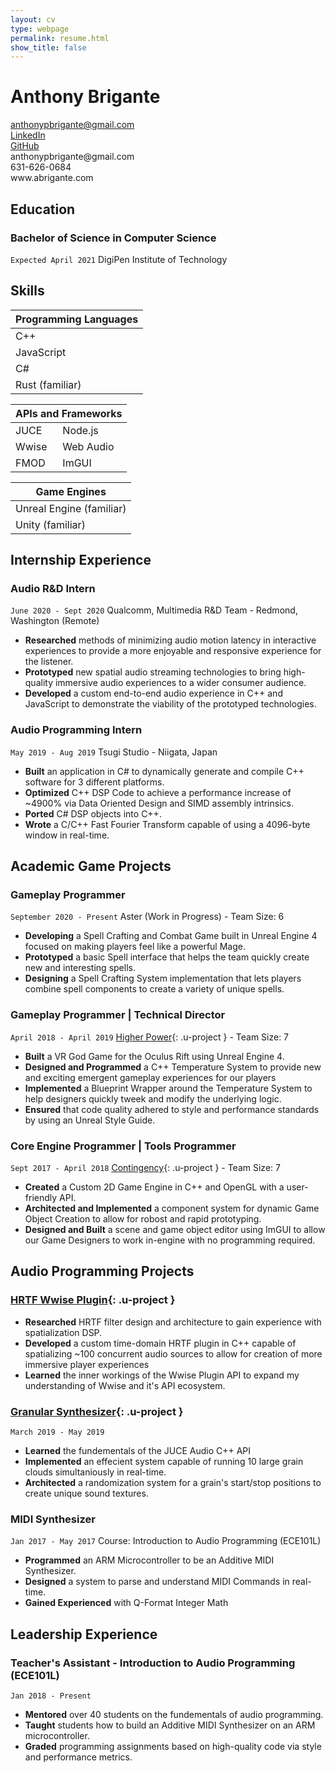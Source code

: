 ```yaml
---
layout: cv
type: webpage
permalink: resume.html
show_title: false
---
```


# Anthony Brigante


<div class="screen-only Grid Grid--gutters large-Grid--fit u-textCenter u-contactInfo">
  <div class="Grid-cell">
    <a href="mailto:anthonyprbrigante@gmail.com" >anthonypbrigante@gmail.com</a>
  </div>
  <div class="Grid-cell">
    <a class="screen-only" href="https://www.linkedin.com/in/apbrigante">LinkedIn</a>
  </div>
  <div class="Grid-cell">
    <a class="screen-only" href="https://www.github.com/abrigante1">GitHub</a>
  </div>
</div>
<div class="print-only Grid Grid--gutters large-Grid--fit u-textCenter u-contactInfo">
  <div class="Grid-cell">
    anthonypbrigante@gmail.com
  </div>
  <div class="Grid-cell">
    631-626-0684
  </div>
  <div class="Grid-cell">
    www.abrigante.com
  </div>
</div>

## Education

### Bachelor of Science in Computer Science
`Expected April 2021` 
DigiPen Institute of Technology

## Skills

<div class="Grid Grid--gutters u-fontScalar center-grid">
  <div class="Grid-cell Grid-cell--centerText center-grid">
    <table class="tg">
    <thead>
      <tr>
        <th class="tg-u0o7">Programming Languages</th>
      </tr>
    </thead>
    <tbody>
      <tr>
        <td class="tg-baqh">C++</td>
      </tr>
      <tr>
        <td class="tg-baqh">JavaScript</td>
      </tr>
            <tr>
        <td class="tg-baqh">C#</td>
      </tr>
      <tr>
        <td class="tg-baqh">Rust (familiar)</td>
      </tr>
    </tbody> 
    </table>
  </div>
  <div class="Grid-cell Grid-cell--centerText">
    <table class="tg">
    <thead>
      <tr>
        <th class="tg-u0o7" colspan="2">APIs and Frameworks</th>
      </tr>
    </thead>
    <tbody>
      <tr>
        <td class="tg-0pky">JUCE</td>
        <td class="tg-0pky">Node.js</td>
      </tr>
      <tr>
        <td class="tg-0pky">Wwise</td>
        <td class="tg-0pky">Web Audio</td>
      </tr>
      <tr>
        <td class="tg-0pky">FMOD</td>
        <td class="tg-0pky">ImGUI</td>
      </tr>
    </tbody>
    </table>
  </div>
  <div class="Grid-cell Grid-cell--centerText">
    <table class="tg">
    <thead>
      <tr>
        <th class="tg-u0o7">Game Engines</th>
      </tr>
    </thead>
    <tbody>
      <tr>
        <td class="tg-0pky">Unreal Engine (familiar)</td>
      </tr>
      <tr>
        <td class="tg-0pky">Unity (familiar)</td>
      </tr>
    </tbody>
    </table>
  </div>
</div>


## Internship Experience

### Audio R&D Intern
`June 2020 - Sept 2020`
Qualcomm, Multimedia R&D Team - Redmond, Washington (Remote)
- __Researched__ methods of minimizing audio motion latency in interactive experiences to provide a more enjoyable and responsive experience for the listener.
- __Prototyped__ new spatial audio streaming technologies to bring high-quality immersive audio experiences to a wider consumer audience.
- __Developed__ a custom end-to-end audio experience in C++ and JavaScript to demonstrate the viability of the prototyped technologies.

### Audio Programming Intern
`May 2019 - Aug 2019`
Tsugi Studio - Niigata, Japan

- __Built__ an application in C# to dynamically generate and compile C++ software for 3 different platforms.
- __Optimized__ C++ DSP Code to achieve a performance increase of ~4900% via Data Oriented Design and SIMD assembly intrinsics.
- __Ported__ C# DSP objects into C++.
- __Wrote__ a C/C++ Fast Fourier Transform capable of using a 4096-byte window in real-time.

## Academic Game Projects

<div class="disabled-print" markdown="1">

### Gameplay Programmer
`September 2020 - Present`
Aster (Work in Progress) - Team Size: 6
- __Developing__ a Spell Crafting and Combat Game built in Unreal Engine 4 focused on making players feel like a powerful Mage.
- __Prototyped__ a basic Spell interface that helps the team quickly create new and interesting spells.
- __Designing__ a Spell Crafting System implementation that lets players combine spell components to create a variety of unique spells.

</div>

### Gameplay Programmer | Technical Director
`April 2018 - April 2019`
[Higher Power](portfolio/HigherPower.html){: .u-project } - Team Size: 7

- __Built__ a VR God Game for the Oculus Rift using Unreal Engine 4.
- __Designed and Programmed__ a C++ Temperature System to provide new and exciting emergent gameplay experiences for our players
- __Implemented__ a Blueprint Wrapper around the Temperature System to help designers quickly tweek and modify the underlying logic.
- __Ensured__ that code quality adhered to style and performance standards by using an Unreal Style Guide.

### Core Engine Programmer | Tools Programmer
`Sept 2017 - April 2018`
[Contingency](portfolio/ember_editor.html){: .u-project } - Team Size: 7

- __Created__ a Custom 2D Game Engine in C++ and OpenGL with a user-friendly API.
- __Architected and Implemented__ a component system for dynamic Game Object Creation to allow for robost and rapid prototyping.
- __Designed and Built__ a scene and game object editor using ImGUI to allow our Game Designers to work in-engine with no programming required.




## Audio Programming Projects

### [HRTF Wwise Plugin](portfolio/HRTF.html){: .u-project }
- __Researched__ HRTF filter design and architecture to gain experience with spatialization DSP. 
- __Developed__ a custom time-domain HRTF plugin in C++ capable of spatializing ~100 concurrent audio sources to allow for creation of more immersive player experiences
- __Learned__ the inner workings of the Wwise Plugin API to expand my understanding of Wwise and it's API ecosystem.


### [Granular Synthesizer](portfolio/granular_synth.html){: .u-project }
`March 2019 - May 2019`

- __Learned__ the fundementals of the JUCE Audio C++ API
- __Implemented__ an effecient system capable of running 10 large grain clouds simultaniously in real-time.
- __Architected__ a randomization system for a grain's start/stop positions to create unique sound textures.

<div class="disabled-print" markdown="1">

### MIDI Synthesizer
`Jan 2017 - May 2017`
Course: Introduction to Audio Programming (ECE101L)

- __Programmed__ an ARM Microcontroller to be an Additive MIDI Synthesizer.
- __Designed__  a system to parse and understand MIDI Commands in real-time.
- __Gained Experienced__ with Q-Format Integer Math

## Leadership Experience

### Teacher's Assistant - Introduction to Audio Programming (ECE101L)
`Jan 2018 - Present`

- __Mentored__ over 40 students on the fundementals of audio programming.
- __Taught__ students how to build an Additive MIDI Synthesizer on an ARM microcontroller.
- __Graded__ programming assignments based on high-quality code via style and performance metrics.

</div>

<!-- ### Footer

Last updated: May 2013 -->


